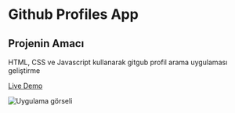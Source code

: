 # Github Profiles App
## Projenin Amacı

HTML, CSS ve Javascript kullanarak gitgub profil arama uygulaması geliştirme

[Live Demo](https://mustafadurmaz.github.io/projects/javascript/github_profiles_app/)

![Uygulama görseli](https://mustafadurmaz.github.io/projects/javascript/github_profiles_app/screen.JPG)
